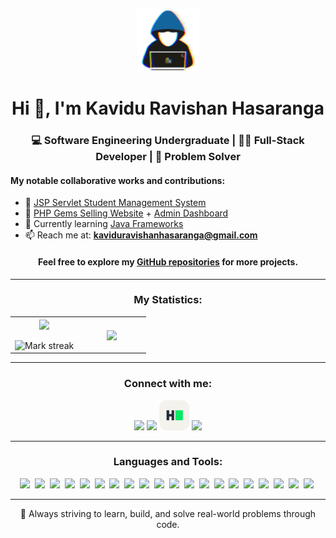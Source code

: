 <p align="center"><img src="https://github.com/KaviduRavishanHasaranga/KaviduRavishanHasaranga/blob/main/about_me.gif" width = 100px></p>
<h1 align="center">Hi 👋, I'm Kavidu Ravishan Hasaranga</h1>
<h3 align="center">💻 Software Engineering Undergraduate | 👨‍💻 Full-Stack Developer | 🧠 Problem Solver</h3>

<h4>My notable collaborative works and contributions:</h4>
  
- 👯 [JSP Servlet Student Management System](https://github.com/tharindu-nimesh/student-management-system)
- 👯 [PHP Gems Selling Website](https://github.com/KaviduRavishanHasaranga/Web_Application_Final_Project_Group-R) + [Admin Dashboard](https://github.com/KaviduRavishanHasaranga/Admin-Dashboard-Group-R)
- 🌱 Currently learning [Java Frameworks]()
- 📫 Reach me at: [**kaviduravishanhasaranga@gmail.com**](mailto:kaviduravishanhasaranga@gmail.com)

<h4 align="center">Feel free to explore my <a href="https://github.com/KaviduRavishanHasaranga?tab=repositories">GitHub repositories</a> for more projects.</h4>

---

<h3 align="center">My Statistics:</h3>
<table align="center">
<tr border="none">
<td width="50%" align="center">
  <img  align="center"  src="https://github-readme-stats.vercel.app/api?username=KaviduRavishanHasaranga&theme=dark&show_icons=true&count_private=true" />
  <br><br>
  <img  title="🔥 Get streak stats for your profile at git.io/streak-stats" alt="Mark streak" src="https://github-readme-streak-stats.herokuapp.com/?user=KaviduRavishanHasaranga&theme=dark&hide_border=false" /> 
</td>
<td width="50%%" align="center">
  <img  align="center"  src="https://github-readme-stats.anuraghazra1.vercel.app/api/top-langs/?username=KaviduRavishanHasaranga&theme=dark&hide_border=false&no-bg=true&no-frame=true&langs_count=10"/>
</td>
</tr>
</table>

---

<h3 align="center">Connect with me:</h3>
<p align="center">
<a href="https://twitter.com/kaviduhasaranga"><img src="https://skillicons.dev/icons?i=twitter" /></a>
<a href="https://linkedin.com/in/kavidurhasaranga"><img src="https://skillicons.dev/icons?i=linkedin" /></a>
<a href="https://www.hackerrank.com/kaviduhasaranga"><img src="icons\Hackerrank-Light.svg" width="48"/></a>
<a href="https://discord.gg/1357"><img src="https://skillicons.dev/icons?i=discord" /></a>
</p>

---

<h3 align="center">Languages and Tools:</h3>

<p align="center">
  <a href="https://developer.mozilla.org/en-US/docs/Web/HTML"><img src="https://skillicons.dev/icons?i=html" /></a>&nbsp;
  <a href="https://developer.mozilla.org/en-US/docs/Web/CSS"><img src="https://skillicons.dev/icons?i=css" /></a>&nbsp;
  <a href="https://tailwindcss.com/"><img src="https://skillicons.dev/icons?i=tailwind" /></a>&nbsp;
  <a href="https://developer.mozilla.org/en-US/docs/Web/JavaScript"><img src="https://skillicons.dev/icons?i=js" /></a>&nbsp;
  <a href="https://www.php.net/"><img src="https://skillicons.dev/icons?i=php" /></a>&nbsp;
  <a href="https://www.mysql.com/"><img src="https://skillicons.dev/icons?i=mysql" /></a>&nbsp;
  <a href="https://www.mongodb.com/"><img src="https://skillicons.dev/icons?i=mongodb" /></a>&nbsp;
  <a href="https://en.wikipedia.org/wiki/C_(programming_language)"><img src="https://skillicons.dev/icons?i=c" /></a>&nbsp;
  <a href="https://www.java.com/"><img src="https://skillicons.dev/icons?i=java" /></a>&nbsp;
  <a href="https://code.visualstudio.com/"><img src="https://skillicons.dev/icons?i=vscode" /></a>&nbsp;
  <a href="https://www.jetbrains.com/idea/"><img src="https://skillicons.dev/icons?i=idea" /></a>&nbsp;
  <a href="https://spring.io/"><img src="https://skillicons.dev/icons?i=spring" /></a>&nbsp;
  <a href="https://git-scm.com/"><img src="https://skillicons.dev/icons?i=git" /></a>&nbsp;
  <a href="https://github.com/"><img src="https://skillicons.dev/icons?i=github" /></a>&nbsp;
  <a href="https://www.arduino.cc/"><img src="https://skillicons.dev/icons?i=arduino" /></a>&nbsp;
  <a href="https://www.figma.com/"><img src="https://skillicons.dev/icons?i=figma" /></a>&nbsp;
  <a href="https://www.adobe.com/products/photoshop.html"><img src="https://skillicons.dev/icons?i=ps" /></a>&nbsp;
  <a href="https://www.adobe.com/products/illustrator.html"><img src="https://skillicons.dev/icons?i=ai" /></a>&nbsp;
  <a href="https://www.kernel.org/"><img src="https://skillicons.dev/icons?i=linux" /></a>&nbsp;
  <a href="https://ubuntu.com/"><img src="https://skillicons.dev/icons?i=ubuntu" /></a>&nbsp;
</p>

---
<p align="center">
  🚀 Always striving to learn, build, and solve real-world problems through code.
</p>
